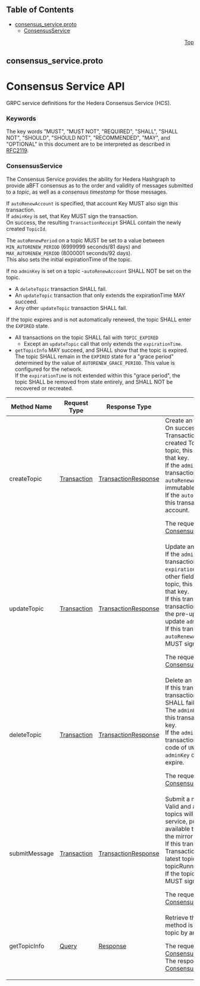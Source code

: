 ## Table of Contents

- [consensus_service.proto](#consensus_service-proto)
    - [ConsensusService](#proto-ConsensusService)
  



<a name="consensus_service-proto"></a>
<p align="right"><a href="#top">Top</a></p>

## consensus_service.proto
# Consensus Service API
GRPC service definitions for the Hedera Consensus Service (HCS).

### Keywords
The key words "MUST", "MUST NOT", "REQUIRED", "SHALL", "SHALL NOT",
"SHOULD", "SHOULD NOT", "RECOMMENDED", "MAY", and "OPTIONAL" in this
document are to be interpreted as described in [RFC2119](https://www.ietf.org/rfc/rfc2119).

 <!-- end messages -->

 <!-- end enums -->

 <!-- end HasExtensions -->


<a name="proto-ConsensusService"></a>

### ConsensusService
The Consensus Service provides the ability for Hedera Hashgraph to provide aBFT consensus as to
the order and validity of messages submitted to a *topic*, as well as a *consensus timestamp* for
those messages.

If `autoRenewAccount` is specified, that account Key MUST also sign this transaction.<br/>
If `adminKey` is set, that Key MUST sign the transaction.<br/>
On success, the resulting `TransactionReceipt` SHALL contain the newly created `TopicId`.

The `autoRenewPeriod` on a topic MUST be set to a value between
`MIN_AUTORENEW_PERIOD` (6999999 seconds/81 days) and
`MAX_AUTORENEW_PERIOD` (8000001 seconds/92 days).<br/>
This also sets the initial expirationTime of the topic.

If no `adminKey` is set on a topic
  -`autoRenewAccount` SHALL NOT be set on the topic.
  - A `deleteTopic` transaction SHALL fail.
  - An `updateTopic` transaction that only extends the expirationTime MAY succeed.
  - Any other `updateTopic` transaction SHALL fail.

If the topic expires and is not automatically renewed, the topic SHALL enter the `EXPIRED` state.
  - All transactions on the topic SHALL fail with `TOPIC_EXPIRED`
     - Except an `updateTopic` call that only extends the `expirationTime`.
  - `getTopicInfo` MAY succeed, and SHALL show that the topic is expired.
The topic SHALL remain in the `EXPIRED` state for a "grace period" determined by the value of
`AUTORENEW_GRACE_PERIOD`. This value is configured for the network.<br/>
If the `expirationTime` is not extended within this "grace period", the topic SHALL be
removed from state entirely, and SHALL NOT be recovered or recreated.

| Method Name | Request Type | Response Type | Description |
| ----------- | ------------ | ------------- | ------------|
| createTopic | [Transaction](#proto-Transaction) | [TransactionResponse](#proto-TransactionResponse) | Create an HCS topic.<br/> On success, the resulting TransactionReceipt contains the newly created TopicId. If the `adminKey` is set on the topic, this transaction MUST be signed by that key.<br/> If the `adminKey` is _not_ set on the topic, this transaction MUST NOT set an `autoRenewAccount`. The new topic will be immutable and must be renewed manually.<br/> If the `autoRenewAccount` is set on the topic, this transaction MUST be signed by that account.<br/> <p> The request body is a [ConsensusCreateTopicTransactionBody](#proto.ConsensusCreateTopicTransactionBody) |
| updateTopic | [Transaction](#proto-Transaction) | [TransactionResponse](#proto-TransactionResponse) | Update an HCS topic.<br/> If the `adminKey` is not set on the topic, this transaction MUST extend the `expirationTime` and MUST NOT modify any other field. If the `adminKey` is set on the topic, this transaction MUST be signed by that key.<br/> If this transaction sets a new `adminKey`, this transaction MUST be signed by <strong>_both_</strong> keys, the pre-update `adminKey` and the post-update `adminKey`.<br/> If this transaction sets a new, non-null, `autoRenewAccount`, the newly set account MUST sign this transaction.<br/> <p> The request body is a [ConsensusUpdateTopicTransactionBody](#proto.ConsensusUpdateTopicTransactionBody) |
| deleteTopic | [Transaction](#proto-Transaction) | [TransactionResponse](#proto-TransactionResponse) | Delete an HCS topic.<br/> If this transaction succeeds, all subsequent transactions referencing the deleted topic SHALL fail.<br/> The `adminKey` MUST be set on the topic and this transaction MUST be signed by that key.<br/> If the `adminKey` is not set on the topic, this transaction SHALL fail with a response code of `UNAUTHORIZED`. A topic without an `adminKey` cannot be deleted, but MAY expire.<br/> <p> The request body is a [ConsensusDeleteTopicTransactionBody](#proto.ConsensusDeleteTopicTransactionBody) |
| submitMessage | [Transaction](#proto-Transaction) | [TransactionResponse](#proto-TransactionResponse) | Submit a message to an HCS topic.<br/> Valid and authorized messages on valid topics will be ordered by the consensus service, published in the block stream, and available to all subscribers on this topic via the mirror nodes.<br/> If this transaction succeeds the resulting TransactionReceipt SHALL contain the latest topicSequenceNumber and topicRunningHash for the topic.<br/> If the topic has a `submitKey` then that key MUST sign this transaction.<br/> <p> The request body is a [ConsensusSubmitMessageTransactionBody](#proto.ConsensusSubmitMessageTransactionBody) |
| getTopicInfo | [Query](#proto-Query) | [Response](#proto-Response) | Retrieve the latest state of a topic. This method is unrestricted and allowed on any topic by any payer account.<br/> <p> The request body is a [ConsensusGetTopicInfoQuery](#proto.ConsensusGetTopicInfoQuery)<br/> The response body is a [ConsensusGetTopicInfoResponse](#proto.ConsensusGetTopicInfoResponse) |

 <!-- end services -->


